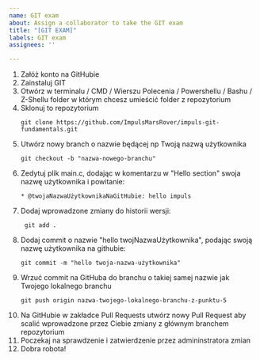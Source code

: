 ```yaml
---
name: GIT exam
about: Assign a collaborator to take the GIT exam
title: "[GIT EXAM]"
labels: GIT exam
assignees: ''

---
```


<ol>
  <li>Załóż konto na GitHubie</li>
  <li>Zainstaluj GIT</li>
  <li>Otwórz w terminalu / CMD / Wierszu Polecenia / Powershellu / Bashu / Z-Shellu folder w którym chcesz umieścić folder z repozytorium</li>
  <li>Sklonuj to repozytorium</li>
    
    git clone https://github.com/ImpulsMarsRover/impuls-git-fundamentals.git
  <li>Utwórz nowy branch o nazwie będącej np Twoją nazwą użytkownika</li>

    git checkout -b "nazwa-nowego-branchu"
  <li>Zedytuj plik main.c, dodając w komentarzu w "Hello section" swoja nazwę użytkownika i powitanie: </li> 
    
    * @twojaNazwaUżytkownikaNaGitHubie: hello impuls

   <li>Dodaj wprowadzone zmiany do historii wersji:</li>

     git add .
    
  <li>Dodaj commit o nazwie "hello twojNazwaUżytkownika", podając swoją nazwę użytkownika na githubie:</li>
    
    git commit -m "hello twoja-nazwa-użytkownika"
  <li>Wrzuć commit na GitHuba do branchu o takiej samej nazwie jak Twojego lokalnego branchu</li>
  
    git push origin nazwa-twojego-lokalnego-branchu-z-punktu-5
  <li>Na GitHubie w zakładce Pull Requests utwórz nowy Pull Request aby scalić wprowadzone przez Ciebie zmiany z głównym branchem repozytorium</li>

  <li>Poczekaj na sprawdzenie i zatwierdzenie przez admininstratora zmian </li>
  <li>Dobra robota!</li>
  </ol>
